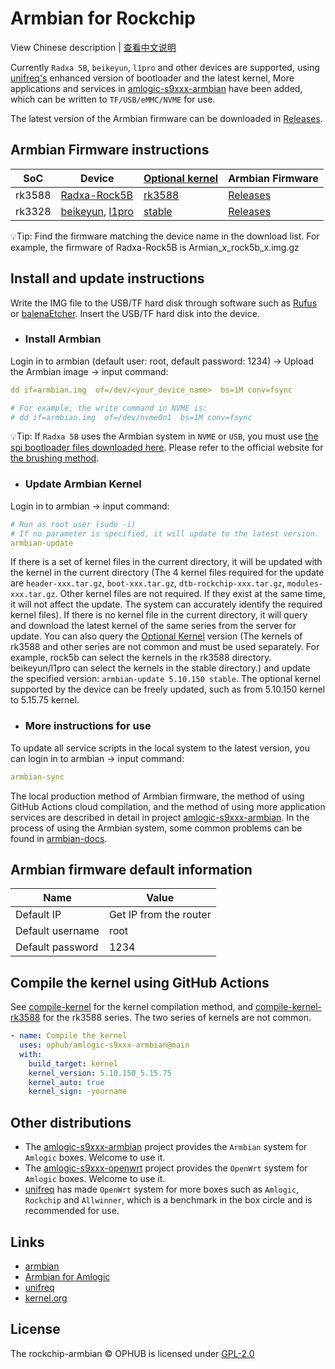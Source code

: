 # Armbian for Rockchip

View Chinese description  |  [查看中文说明](README.cn.md)

Currently `Radxa 5B`, `beikeyun`, `l1pro` and other devices are supported, using [unifreq's](https://github.com/unifreq) enhanced version of bootloader and the latest kernel, More applications and services in [amlogic-s9xxx-armbian](https://github.com/ophub/amlogic-s9xxx-armbian) have been added, which can be written to `TF/USB/eMMC/NVME` for use.

The latest version of the Armbian firmware can be downloaded in [Releases](https://github.com/ophub/rockchip-armbian/releases).

## Armbian Firmware instructions

| SoC  | Device | [Optional kernel](https://github.com/ophub/kernel/tree/main/pub) | Armbian Firmware |
| ---- | ---- | ---- | ---- |
| rk3588 | [Radxa-Rock5B](https://wiki.radxa.com/Rock5/5b) | [rk3588](https://github.com/ophub/kernel/tree/main/pub/rk3588) | [Releases](https://github.com/ophub/rockchip-armbian/releases) |
| rk3328 | [beikeyun](https://www.cnblogs.com/milton/p/15391525.html), [l1pro](https://post.smzdm.com/p/a4wkdo7l/) | [stable](https://github.com/ophub/kernel/tree/main/pub/stable) | [Releases](https://github.com/ophub/rockchip-armbian/releases) |

💡Tip: Find the firmware matching the device name in the download list. For example, the firmware of Radxa-Rock5B is Armian_x_rock5b_x.img.gz

## Install and update instructions

Write the IMG file to the USB/TF hard disk through software such as [Rufus](https://rufus.ie/) or [balenaEtcher](https://www.balena.io/etcher/). Insert the USB/TF hard disk into the device.

- ### Install Armbian

Login in to armbian (default user: root, default password: 1234) → Upload the Armbian image → input command:

```yaml
dd if=armbian.img  of=/dev/<your_device_name>  bs=1M conv=fsync

# For example, the write command in NVME is:
# dd if=armbian.img  of=/dev/nvme0n1  bs=1M conv=fsync
```

💡Tip: If `Radxa 5B` uses the Armbian system in `NVME` or `USB`, you must use [the spi bootloader files downloaded here](build-armbian/u-boot/rock5b). Please refer to the official website for [the brushing method](https://wiki.radxa.com/Rock5/install/spi).


- ### Update Armbian Kernel

Login in to armbian → input command:

```yaml
# Run as root user (sudo -i)
# If no parameter is specified, it will update to the latest version.
armbian-update
```

If there is a set of kernel files in the current directory, it will be updated with the kernel in the current directory (The 4 kernel files required for the update are `header-xxx.tar.gz`, `boot-xxx.tar.gz`, `dtb-rockchip-xxx.tar.gz`, `modules-xxx.tar.gz`. Other kernel files are not required. If they exist at the same time, it will not affect the update. The system can accurately identify the required kernel files). If there is no kernel file in the current directory, it will query and download the latest kernel of the same series from the server for update. You can also query the [Optional Kernel](https://github.com/ophub/kernel/tree/main/pub) version (The kernels of rk3588 and other series are not common and must be used separately. For example, rock5b can select the kernels in the rk3588 directory. beikeyun/l1pro can select the kernels in the stable directory.) and update the specified version: `armbian-update 5.10.150 stable`. The optional kernel supported by the device can be freely updated, such as from 5.10.150 kernel to 5.15.75 kernel.

- ### More instructions for use

To update all service scripts in the local system to the latest version, you can login in to armbian → input command:

```yaml
armbian-sync
```

The local production method of Armbian firmware, the method of using GitHub Actions cloud compilation, and the method of using more application services are described in detail in project [amlogic-s9xxx-armbian](https://github.com/ophub/amlogic-s9xxx-armbian). In the process of using the Armbian system, some common problems can be found in [armbian-docs](https://github.com/ophub/amlogic-s9xxx-armbian/tree/main/build-armbian/armbian-docs).


## Armbian firmware default information

| Name | Value |
| ---- | ---- |
| Default IP | Get IP from the router |
| Default username | root |
| Default password | 1234 |

## Compile the kernel using GitHub Actions

See [compile-kernel](.github/workflows/compile-kernel.yml) for the kernel compilation method, and [compile-kernel-rk3588](.github/workflows/compile-kernel-rk3588.yml) for the rk3588 series. The two series of kernels are not common.

```yaml
- name: Compile the kernel
  uses: ophub/amlogic-s9xxx-armbian@main
  with:
    build_target: kernel
    kernel_version: 5.10.150_5.15.75
    kernel_auto: true
    kernel_sign: -yourname
```

## Other distributions

- The [amlogic-s9xxx-armbian](https://github.com/ophub/amlogic-s9xxx-armbian) project provides the `Armbian` system for `Amlogic` boxes. Welcome to use it.
- The [amlogic-s9xxx-openwrt](https://github.com/ophub/amlogic-s9xxx-openwrt) project provides the `OpenWrt` system for `Amlogic` boxes. Welcome to use it.
- [unifreq](https://github.com/unifreq/openwrt_packit) has made `OpenWrt` system for more boxes such as `Amlogic`, `Rockchip` and `Allwinner`, which is a benchmark in the box circle and is recommended for use.

## Links

- [armbian](https://github.com/armbian/build)
- [Armbian for Amlogic](https://github.com/ophub/amlogic-s9xxx-armbian)
- [unifreq](https://github.com/unifreq)
- [kernel.org](https://kernel.org)

## License

The rockchip-armbian © OPHUB is licensed under [GPL-2.0](https://github.com/ophub/rockchip-armbian/blob/main/LICENSE)

